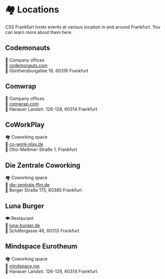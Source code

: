 # :houses: Locations

CSS Frankfurt hosts events at various location in and around Frankfurt. You can learn more about them here.

<!-- TODO: Add event space photo? -->

## Codemonauts

:office: Company offices</br>
:link: [codemonauts.com](https://codemonauts.com)</br>
:round_pushpin: Günthersburgallee 19, 60316 Frankfurt</br>

## Comwrap

:office: Company offices</br>
:link: [comwrap.com](https://comwrap.com)</br>
:round_pushpin: Hanauer Landstr. 126-128, 60314 Frankfurt

## CoWorkPlay

:houses: Coworking space</br>
:link: [co-work-play.de](https://www.co-work-play.de)</br>
:round_pushpin: Otto-Meßmer-Straße 1, Frankfurt

## Die Zentrale Coworking

:houses: Coworking space</br>
:link: [die-zentrale-ffm.de](https://die-zentrale-ffm.de)</br>
:round_pushpin: Berger Straße 175, 60385 Frankfurt

## Luna Burger

:plate_with_cutlery: Restaurant</br>
:link: [luna-burger.de](http://luna-burger.de)</br>
:round_pushpin: Schäfergasse 46, 60313 Frankfurt

## Mindspace Eurotheum

:houses: Coworking space</br>
:link: [mindspace.me](https://mindspace.me/frankfurt)</br>
:round_pushpin: Hanauer Landstr. 126-128, 60314 Frankfurt
